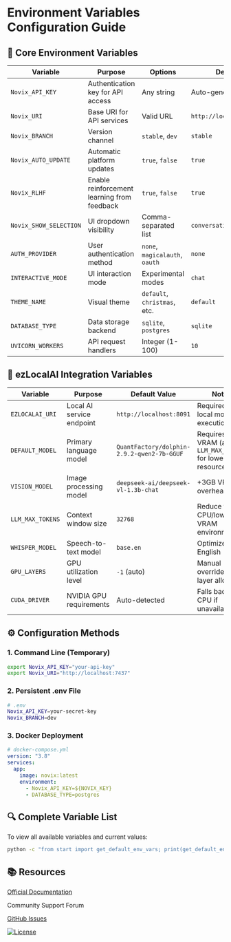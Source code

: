 # Environment Variables Configuration Guide

## 📌 Core Environment Variables

| Variable               | Purpose                                                                 | Options                          | Default                          |
|------------------------|-------------------------------------------------------------------------|----------------------------------|----------------------------------|
| `Novix_API_KEY`        | Authentication key for API access                                      | Any string                       | Auto-generated                   |
| `Novix_URI`            | Base URI for API services                                              | Valid URL                        | `http://localhost:7437`         |
| `Novix_BRANCH`         | Version channel                                                        | `stable`, `dev`                  | `stable`                         |
| `Novix_AUTO_UPDATE`    | Automatic platform updates                                             | `true`, `false`                  | `true`                           |
| `Novix_RLHF`           | Enable reinforcement learning from feedback                            | `true`, `false`                  | `true`                           |
| `Novix_SHOW_SELECTION` | UI dropdown visibility                                                 | Comma-separated list             | `conversation,agent`            |
| `AUTH_PROVIDER`        | User authentication method                                             | `none`, `magicalauth`, `oauth`   | `none`                           |
| `INTERACTIVE_MODE`     | UI interaction mode                                                    | Experimental modes               | `chat`                           |
| `THEME_NAME`           | Visual theme                                                           | `default`, `christmas`, etc.     | `default`                        |
| `DATABASE_TYPE`        | Data storage backend                                                   | `sqlite`, `postgres`             | `sqlite`                         |
| `UVICORN_WORKERS`      | API request handlers                                                   | Integer (1-100)                  | `10`                             |

## 🤖 ezLocalAI Integration Variables

| Variable            | Purpose                                   | Default Value                              | Notes                                                                 |
|---------------------|-------------------------------------------|--------------------------------------------|-----------------------------------------------------------------------|
| `EZLOCALAI_URI`     | Local AI service endpoint                 | `http://localhost:8091`                   | Required for local model execution                                    |
| `DEFAULT_MODEL`     | Primary language model                    | `QuantFactory/dolphin-2.9.2-qwen2-7b-GGUF`| Requires 9GB VRAM (adjust `LLM_MAX_TOKENS` for lower resources)       |
| `VISION_MODEL`      | Image processing model                    | `deepseek-ai/deepseek-vl-1.3b-chat`       | +3GB VRAM overhead                                                    |
| `LLM_MAX_TOKENS`    | Context window size                       | `32768`                                   | Reduce for CPU/low VRAM environments                                 |
| `WHISPER_MODEL`     | Speech-to-text model                      | `base.en`                                 | Optimized for English                                                 |
| `GPU_LAYERS`        | GPU utilization level                     | `-1` (auto)                               | Manual override for layer allocation                                 |
| `CUDA_DRIVER`       | NVIDIA GPU requirements                   | Auto-detected                             | Falls back to CPU if unavailable                                     |

## ⚙️ Configuration Methods

### 1. Command Line (Temporary)
```bash
export Novix_API_KEY="your-api-key"
export Novix_URI="http://localhost:7437"
```
### 2. Persistent .env File
```bash
# .env
Novix_API_KEY=your-secret-key
Novix_BRANCH=dev
```
### 3. Docker Deployment
```yaml
# docker-compose.yml
version: "3.8"
services:
  app:
    image: novix:latest
    environment:
      - Novix_API_KEY=${NOVIX_KEY}
      - DATABASE_TYPE=postgres
```
## 🔍 Complete Variable List
To view all available variables and current values:

```bash
python -c "from start import get_default_env_vars; print(get_default_env_vars())"
```
## 📚 Resources
[Official Documentation](https://github.com/AInovix/Novix)

Community Support Forum

[GitHub Issues](https://github.com/ainovix/novix/issues)

[![License](https://img.shields.io/badge/License-MIT-green.svg)](https://opensource.org/licenses/MIT)
